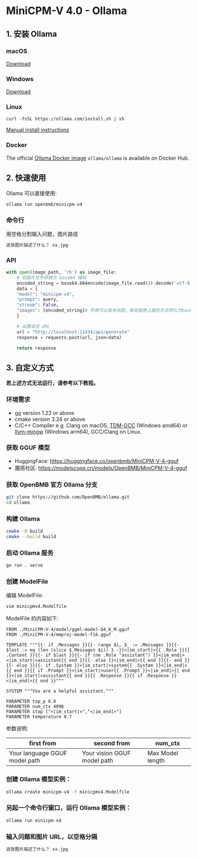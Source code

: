 # MiniCPM-V 4.0 - Ollama

## 1. 安装 Ollama

### macOS

[Download](https://ollama.com/download/Ollama.dmg)

### Windows

[Download](https://ollama.com/download/OllamaSetup.exe)

### Linux

```shell
curl -fsSL https://ollama.com/install.sh | sh
```

[Manual install instructions](https://github.com/ollama/ollama/blob/main/docs/linux.md)

### Docker

The official [Ollama Docker image](https://hub.docker.com/r/ollama/ollama) `ollama/ollama` is available on Docker Hub.

## 2. 快速使用

Ollama 可以直接使用:

```shell
ollama run openbmb/minicpm-v4
```

### 命令行
用空格分割输入问题，图片路径
```bash
这张图片描述了什么？ xx.jpg
```
### API
```python
with open(image_path, 'rb') as image_file:
    # 将图片文件转换为 base64 编码
    encoded_string = base64.b64encode(image_file.read()).decode('utf-8')
    data = {
    "model": "minicpm-v4",
    "prompt": query,
    "stream": False,
    "images": [encoded_string]# 列表可以放多张图，每张图用上面的方式转化为base64的格式
    }

    # 设置请求 URL
    url = "http://localhost:11434/api/generate"
    response = requests.post(url, json=data)

    return response
```

## 3. 自定义方式

**若上述方式无法运行，请参考以下教程。**

### 环境需求

- [go](https://go.dev/doc/install) version 1.22 or above
- cmake version 3.24 or above
- C/C++ Compiler e.g. Clang on macOS, [TDM-GCC](https://github.com/jmeubank/tdm-gcc/releases) (Windows amd64) or [llvm-mingw](https://github.com/mstorsjo/llvm-mingw) (Windows arm64), GCC/Clang on Linux.

### 获取 GGUF 模型

*   HuggingFace: https://huggingface.co/openbmb/MiniCPM-V-4-gguf
*   魔搭社区: https://modelscope.cn/models/OpenBMB/MiniCPM-V-4-gguf

### 获取 OpenBMB 官方 Ollama 分支

```sh
git clone https://github.com/OpenBMB/ollama.git
cd ollama
```

### 构建 Ollama

```sh
cmake -B build
cmake --build build
```

### 启动 Ollama 服务

```sh
go run . serve
```

### 创建 ModelFile

编辑 ModelFile:

```sh
vim minicpmv4.Modelfile
```

ModelFile 的内容如下:

```plaintext
FROM ./MiniCPM-V-4/model/ggml-model-Q4_K_M.gguf
FROM ./MiniCPM-V-4/mmproj-model-f16.gguf

TEMPLATE """{{- if .Messages }}{{- range $i, $_ := .Messages }}{{- $last := eq (len (slice $.Messages $i)) 1 -}}<|im_start|>{{ .Role }}{{ .Content }}{{- if $last }}{{- if (ne .Role "assistant") }}<|im_end|><|im_start|>assistant{{ end }}{{- else }}<|im_end|>{{ end }}{{- end }}{{- else }}{{- if .System }}<|im_start|>system{{ .System }}<|im_end|>{{ end }}{{ if .Prompt }}<|im_start|>user{{ .Prompt }}<|im_end|>{{ end }}<|im_start|>assistant{{ end }}{{ .Response }}{{ if .Response }}<|im_end|>{{ end }}"""

SYSTEM """You are a helpful assistant."""

PARAMETER top_p 0.8
PARAMETER num_ctx 4096
PARAMETER stop ["<|im_start|>","<|im_end|>"]
PARAMETER temperature 0.7
```
参数说明:

| first from | second from | num_ctx |
|-----|-----|-----|
| Your language GGUF model path | Your vision GGUF model path | Max Model length |

### 创建 Ollama 模型实例：
```bash
ollama create minicpm-v4 -f minicpmv4.Modelfile
```

### 另起一个命令行窗口，运行 Ollama 模型实例：
```bash
ollama run minicpm-v4
```

### 输入问题和图片 URL，以空格分隔
```bash
这张图片描述了什么？ xx.jpg
```
